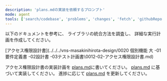 ```yaml
---
description: 'plans.mdの実装を依頼するプロンプト'
mode: agent
tools: ['search/codebase', 'problems', 'changes', 'fetch', 'githubRepo', 'edit/editFiles', 'search', 'runTests', 'runCommands', 'runTasks', 'runNotebooks', 'new', 'extensions', 'usages', 'vscodeAPI', 'think', 'testFailure', 'openSimpleBrowser', 'todos', 'Sentry/search_docs', 'github/create_or_update_file', 'serena/*', 'context7/*', 'sequentialthinking/sequentialthinking', 'edit', 'chrome-devtools/*', 'Postgres(LOCAL-supabase)/*', 'supabase/apply_migration', 'supabase/confirm_cost', 'supabase/deploy_edge_function', 'supabase/execute_sql', 'supabase/generate_typescript_types', 'supabase/get_advisors', 'supabase/get_anon_key', 'supabase/get_edge_function', 'supabase/get_logs', 'supabase/list_migrations', 'supabase/list_tables', 'supabase/search_docs', 'unsplash/*', 'vscode/get_terminal_output', 'shadcn-ui/*', 'shadcn/*', 'playwright/browser_navigate', 'playwright/browser_resize', 'playwright/browser_select_option', 'calil-library-mcp/*', 'sequentialthinking/*']
---
```


以下のドキュメントを参考に、
ライブラリの統合方法を調査し、
詳細な実行計画を作成してください。

[アクセス権限設計書](../../../vns-masakinihirota-design/0020 個別機能 大 -01要件定義書 -02設計書 -03テスト計画書\0012-02-アクセス権限設計書.md)

アクセス権限設計書の実装計画を [plans.md](./plans.md)に書いてください。
[plans.md](./plans.md) に基づいて実装してください。
進捗に応じて [plans.md](./plans.md) を更新してください。
